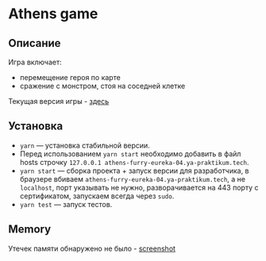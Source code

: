 # Athens game
## Описание

Игра включает:
- перемещение героя по карте
- сражение с монстром, стоя на соседней клетке

Текущая версия игры - [здесь](https://athens-game.herokuapp.com/)

## Установка

- `yarn` — установка стабильной версии.
- Перед использованием `yarn start` необходимо добавить в файл hosts строчку `127.0.0.1 athens-furry-eureka-04.ya-praktikum.tech`.
- `yarn start` — сборка проекта + запуск версии для разработчика, в браузере вбиваем `athens-furry-eureka-04.ya-praktikum.tech`, а не `localhost`, порт указывать не нужно, разворачивается на 443 порту с сертификатом, запускаем всегда через `sudo`.
- `yarn test` — запуск тестов.

## Memory
Утечек памяти обнаружено не было -
[screenshot](https://prnt.sc/124hrz4)
